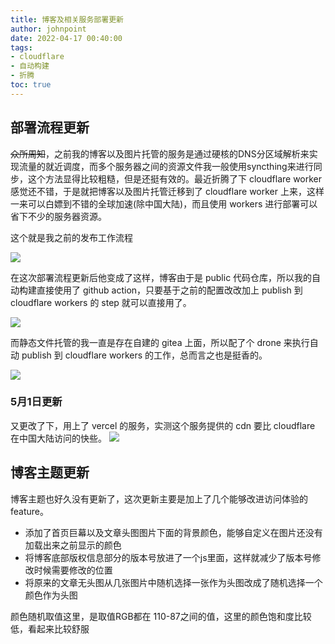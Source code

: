 ```yaml
---
title: 博客及相关服务部署更新
author: johnpoint
date: 2022-04-17 00:40:00
tags:
- cloudflare
- 自动构建
- 折腾
toc: true
---
```


## 部署流程更新

~~众所周知~~，之前我的博客以及图片托管的服务是通过硬核的DNS分区域解析来实现流量的就近调度，而多个服务器之间的资源文件我一般使用syncthing来进行同步，这个方法显得比较粗糙，但是还挺有效的。最近折腾了下 cloudflare worker 感觉还不错，于是就把博客以及图片托管迁移到了 cloudflare worker 上来，这样一来可以白嫖到不错的全球加速(除中国大陆)，而且使用 workers 进行部署可以省下不少的服务器资源。

这个就是我之前的发布工作流程

![](https://cdn.6-d.cc/img/20220417004.jpg)

在这次部署流程更新后他变成了这样，博客由于是 public 代码仓库，所以我的自动构建直接使用了 github action，只要基于之前的配置改改加上 publish 到 cloudflare workers 的 step 就可以直接用了。

![](https://cdn.6-d.cc/img/20220417002.jpg)

而静态文件托管的我一直是存在自建的 gitea 上面，所以配了个 drone 来执行自动 publish 到 cloudflare workers 的工作，总而言之也是挺香的。

![](https://cdn.6-d.cc/img/20220417003.jpg)

### 5月1日更新

又更改了下，用上了 vercel 的服务，实测这个服务提供的 cdn 要比 cloudflare 在中国大陆访问的快些。
![](https://cdn.6-d.cc/img/20220422001.jpg)

## 博客主题更新

博客主题也好久没有更新了，这次更新主要是加上了几个能够改进访问体验的 feature。

- 添加了首页巨幕以及文章头图图片下面的背景颜色，能够自定义在图片还没有加载出来之前显示的颜色
- 将博客底部版权信息部分的版本号放进了一个js里面，这样就减少了版本号修改时候需要修改的位置
- 将原来的文章无头图从几张图片中随机选择一张作为头图改成了随机选择一个颜色作为头图

颜色随机取值这里，是取值RGB都在 110-87之间的值，这里的颜色饱和度比较低，看起来比较舒服



